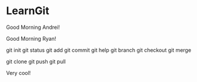# LearnGit

Good Morning Andrei!

Good Morning Ryan!

git init
git status
git add
git commit
git help
git branch
git checkout
git merge

git clone
git push
git pull

Very cool!
